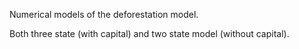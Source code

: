 Numerical models of the deforestation model.

Both three state (with capital) and two state model (without capital).
